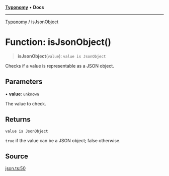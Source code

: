 [**Typonomy**](../README.md) • **Docs**

***

[Typonomy](../globals.md) / isJsonObject

# Function: isJsonObject()

> **isJsonObject**(`value`): `value is JsonObject`

Checks if a value is representable as a JSON object.

## Parameters

• **value**: `unknown`

The value to check.

## Returns

`value is JsonObject`

`true` if the value can be a JSON object; false otherwise.

## Source

[json.ts:50](https://github.com/softcraft-development/typonomy/blob/d8b6722e8f9213512ecbf239a27330f22316ef6d/src/json.ts#L50)
